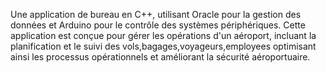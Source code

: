 Une application de bureau en C++, utilisant Oracle pour la gestion des données et
Arduino pour le contrôle des systèmes périphériques. Cette application est conçue
pour gérer les opérations d'un aéroport, incluant la planification et le suivi des vols,bagages,voyageurs,employees
optimisant ainsi les processus opérationnels et améliorant la sécurité aéroportuaire.
